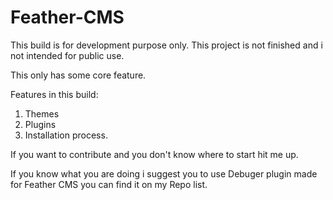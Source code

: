 # Feather-CMS

This build is for development purpose only. This project is not finished and i not intended for public use.

This only has some core feature.

Features in this build:
  1. Themes
  2. Plugins
  3. Installation process.
  
If you want to contribute and you don't know where to start hit me up.

If you know what you are doing i suggest you to use Debuger plugin made for Feather CMS you can find it on my Repo list.

